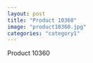 ```yaml
---
layout: post
title: "Product 10360"
image: "product10360.jpg"
categories: "category1"
---
```

Product 10360
